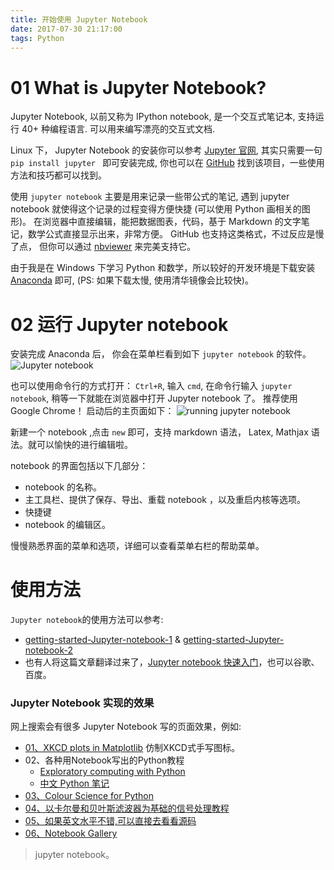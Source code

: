 ```yaml
---
title: 开始使用 Jupyter Notebook
date: 2017-07-30 21:17:00
tags: Python
---
```


# 01 What is Jupyter Notebook?
Jupyter Notebook, 以前又称为 IPython notebook, 是一个交互式笔记本, 支持运行 40+ 种编程语言. 可以用来编写漂亮的交互式文档.

Linux 下， Jupyter Notebook 的安装你可以参考 [Jupyter 官网](https://jupyter.readthedocs.io/en/latest/install.html), 其实只需要一句 `pip install jupyter ` 即可安装完成, 你也可以在 [GitHub](https://github.com/jupyter/notebook) 找到该项目，一些使用方法和技巧都可以找到。

使用 `jupyter notebook` 主要是用来记录一些带公式的笔记, 遇到 jupyter notebook 就使得这个记录的过程变得方便快捷 (可以使用 Python 画相关的图形)。 在浏览器中直接编辑，能把数据图表，代码，基于 Markdown 的文字笔记，数学公式直接显示出来，非常方便。 GitHub 也支持这类格式，不过反应是慢了点， 但你可以通过 [nbviewer](https://nbviewer.jupyter.org/) 来完美支持它。

由于我是在 Windows 下学习 Python 和数学，所以较好的开发环境是下载安装 [Anaconda](https://www.continuum.io/downloads) 即可, (PS: 如果下载太慢, 使用清华镜像会比较快)。


# 02 运行 Jupyter notebook

安装完成 Anaconda 后， 你会在菜单栏看到如下 `jupyter notebook` 的软件。
![Jupyter notebook](http://i.imgur.com/hIuDvwu.png)

也可以使用命令行的方式打开： `Ctrl+R`, 输入 `cmd`, 在命令行输入 `jupyter notebook`, 稍等一下就能在浏览器中打开 Jupyter notebook 了。 推荐使用 Google Chrome！ 启动后的主页面如下：
![running jupyter notebook](http://i.imgur.com/ep0vh5r.png)

新建一个 notebook ,点击 `new` 即可，支持 markdown 语法， Latex, Mathjax 语法。就可以愉快的进行编辑啦。

notebook 的界面包括以下几部分：

  * notebook 的名称。
  * 主工具栏、提供了保存、导出、重载 notebook ，以及重启内核等选项。
  * 快捷键
  * notebook 的编辑区。

慢慢熟悉界面的菜单和选项，详细可以查看菜单右栏的帮助菜单。

# 使用方法
`Jupyter notebook`的使用方法可以参考:

* [getting-started-Jupyter-notebook-1](https://www.packtpub.com/books/content/getting-started-jupyter-notebook-part-1) & [getting-started-Jupyter-notebook-2](https://www.packtpub.com/books/content/getting-started-jupyter-notebook-part-2)
* 也有人将这篇文章翻译过来了，[Jupyter notebook 快速入门](http://codingpy.com/article/getting-started-with-jupyter-notebook-part-1/)，也可以谷歌、百度。
### Jupyter Notebook 实现的效果

网上搜索会有很多 Jupyter Notebook 写的页面效果，例如:

* [01、XKCD plots in Matplotlib](http://nbviewer.jupyter.org/url/jakevdp.github.com/downloads/notebooks/XKCD_plots.ipynb) 仿制XKCD式手写图标。
* 02、各种用Notebook写出的Python教程
	* [Exploratory computing with Python](http://mbakker7.github.io/exploratory_computing_with_python/)
	* [中文 Python 笔记](http://lijin-thu.github.io/)
* [03、Colour Science for Python](http://nbviewer.jupyter.org/github/colour-science/colour-ipython/blob/master/notebooks/colour.ipynb)
* [04、以卡尔曼和贝叶斯滤波器为基础的信号处理教程](http://nbviewer.jupyter.org/github/rlabbe/Kalman-and-Bayesian-Filters-in-Python/blob/master/table_of_contents.ipynb)
* [05、如果英文水平不错,可以直接去看看源码](https://github.com/jupyter/jupyter/wiki/A-gallery-of-interesting-Jupyter-Notebooks)
* [06、Notebook Gallery](http://nb.bianp.net/sort/views/)

>jupyter notebook。
